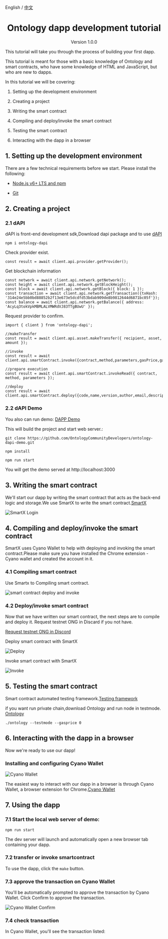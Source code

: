 English / [中文](./ontology_dapp_dev_tutorial_zh.html)

<h1 align="center">Ontology dapp development tutorial</h1>
<p align="center" class="version">Version 1.0.0 </p>

This tutorial will take you through the process of building your first dapp.

This tutorial is meant for those with a basic knowledge of Ontology and smart contracts, who have some knowledge of HTML and JavaScript, but who are new to dapps.

In this tutorial we will be covering:

1. Setting up the development environment

2. Creating a project

3. Writing the smart contract

4. Compiling and deploy/invoke the smart contract

5. Testing the smart contract

7. Interacting with the dapp in a browser


## 1. Setting up the development environment

There are a few technical requirements before we start. Please install the following:

* [Node.js v6+ LTS and npm](https://nodejs.org/en/)

* [Git](https://git-scm.com/)


## 2. Creating a project

### 2.1 dAPI
dAPI is front-end development sdk,Download dapi package and to use [dAPI](https://github.com/ontio/ontology-dapi)

```
npm i ontology-dapi
```

Check provider exist.

```
const result = await client.api.provider.getProvider();

```

Get blockchain information
```
const network = await client.api.network.getNetwork();
const height = await client.api.network.getBlockHeight();
const block = await client.api.network.getBlock({ block: 1 });
const transaction = await client.api.network.getTransaction({txHash: '314e24e5bb0bd88852b2f13e673e5dcdfd53bdab909de8b9812644d6871bc05f'});
const balance = await client.api.network.getBalance({ address: 'AcyLq3tokVpkMBMLALVMWRdVJ83TTgBUwU' });

```

Request provider to confirm.

```
import { client } from 'ontology-dapi';

//makeTransfer
const result = await client.api.asset.makeTransfer({ recipient, asset, amount });

//invoke
const result = await client.api.smartContract.invoke({contract,method,parameters,gasPrice,gasLimit,requireIdentity});

//prepare execution
const result = await client.api.smartContract.invokeRead({ contract, method, parameters });

//deploy
const result = await client.api.smartContract.deploy({code,name,version,author,email,description,needStorage,gasPrice,gasLimit});

```

### 2.2 dAPI Demo

You also can run demo: [DAPP Demo](https://github.com/OntologyCommunityDevelopers/ontology-dapi-demo)

This will build the project and start web server.:

```
git clone https://github.com/OntologyCommunityDevelopers/ontology-dapi-demo.git

npm install

npm run start
```

You will get the demo served at http://localhost:3000

## 3. Writing the smart contract


We'll start our dapp by writing the smart contract that acts as the back-end logic and storage.We use SmartX to write the smart contract.[SmartX](http://smartx.ont.io/)


![SmartX Login](../docs/lib/images/smartx.png)


## 4. Compiling and deploy/invoke the smart contract

SmartX uses Cyano Wallet to help with deploying and invoking the smart contract.Please make sure you have installed the Chrome extension - Cyano wallet and created the account in it.

### 4.1 Compiling smart contract

Use Smartx to Compiling smart contract.

![smart contract deploy and invoke](../docs/lib/images/smartx-deploy.png)

### 4.2 Deploy/invoke smart contract

Now that we have written our smart contract, the next steps are to compile and deploy it. Request testnet ONG in Discard if you not have.

[Request testnet ONG in Discord](https://discordapp.com/channels/400884201773334540/453499298097922068)

Deploy smart contract with SmartX

![Deploy](https://s1.ax1x.com/2018/09/03/PzhTCd.png)

Invoke smart contract with SmartX

![Invoke](https://s1.ax1x.com/2018/09/03/Pz5JO0.png)

## 5. Testing the smart contract

Smart contract automated testing framework.[Testing framework](https://github.com/lucas7788/pythontest)

if you want run private chain,download Ontology and run node in testmode. [Ontology](https://github.com/ontio/ontology/releases)

```
./ontology --testmode --gasprice 0

```


## 6. Interacting with the dapp in a browser

Now we're ready to use our dapp!

### Installing and configuring Cyano Wallet


![Cyano Wallet](../docs/lib/images/cyano-wallet.png)

The easiest way to interact with our dapp in a browser is through Cyano Wallet, a browser extension for Chrome.[Cyano Wallet](https://github.com/OntologyCommunityDevelopers/cyano-wallet)


## 7. Using the dapp


### 7.1 Start the local web server of demo:

```
npm run start

```

The dev server will launch and automatically open a new browser tab containing your dapp.


### 7.2 transfer or invoke smartcontract

To use the dapp, click the ```make``` button.

### 7.3 approve the transaction on Cyano Wallet

You'll be automatically prompted to approve the transaction by Cyano Wallet. Click Confirm to approve the transaction.

![Cyano Wallet Confirm](../docs/lib/images/demo.png)

### 7.4 check transaction

In Cyano Wallet, you'll see the transaction listed: